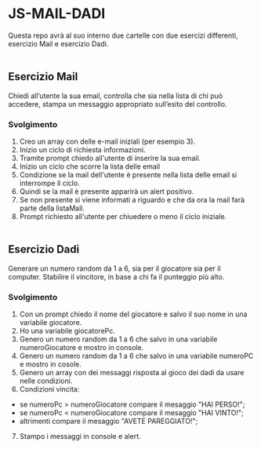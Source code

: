 # JS-MAIL-DADI
Questa repo avrà al suo interno due cartelle con due esercizi differenti, esercizio Mail e esercizio Dadi.
<br><br>

## Esercizio Mail
Chiedi all’utente la sua email,
controlla che sia nella lista di chi può accedere,
stampa un messaggio appropriato sull’esito del controllo.
<br>

### Svolgimento
1) Creo un array con delle e-mail iniziali (per esempio 3).
2) Inizio un ciclo di richiesta informazioni.
3) Tramite prompt chiedo all'utente di inserire la sua email.
4) Inizio un ciclo che scorre la lista delle email
5) Condizione se la mail dell'utente è presente nella lista delle email si interrompe il ciclo.
6) Quindi se la mail è presente apparirà un alert positivo.
7) Se non presente si viene informati a riguardo e che da ora la mail farà parte della listaMail.
8) Prompt richiesto all'utente per chiuedere o meno il ciclo iniziale.
<br><br>

## Esercizio Dadi
Generare un numero random da 1 a 6, sia per il giocatore sia per il computer.
Stabilire il vincitore, in base a chi fa il punteggio più alto.
<br>

### Svolgimento
1) Con un prompt chiedo il nome del giocatore e salvo il suo nome in una variabile giocatore.
2) Ho una variabile giocatorePc.
3) Genero un numero random da 1 a 6 che salvo in una variabile numeroGiocatore e mostro in console.
4) Genero un numero random da 1 a 6 che salvo in una variabile numeroPC e mostro in cosole.
5) Genero un array con dei messaggi risposta al gioco dei dadi da usare nelle condizioni.
6) Condizioni vincita:
- se numeroPc > numeroGiocatore compare il mesaggio "HAI PERSO!";
- se numeroPc < numeroGiocatore compare il mesaggio "HAI VINTO!";
- altrimenti compare il mesaggio "AVETE PAREGGIATO!";
7) Stampo i messaggi in console e alert.
